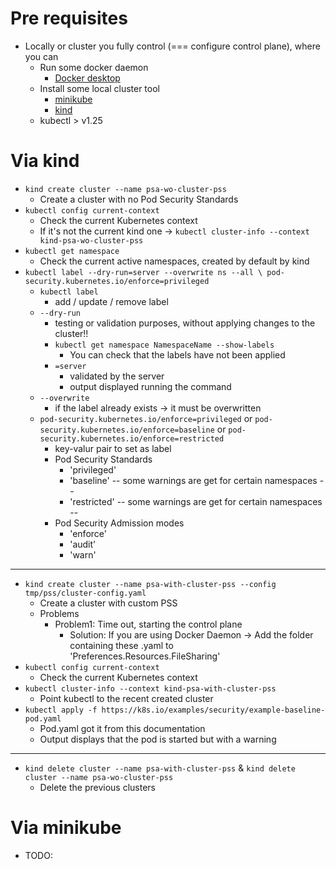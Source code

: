 # Pre requisites
* Locally or cluster you fully control (=== configure control plane), where you can
  * Run some docker daemon
    * [Docker desktop](https://www.docker.com/products/docker-desktop/)
  * Install some local cluster tool
    * [minikube](https://minikube.sigs.k8s.io/docs/start/)
    * [kind](https://kind.sigs.k8s.io/)
  * kubectl > v1.25

# Via kind
* `kind create cluster --name psa-wo-cluster-pss`
  * Create a cluster with no Pod Security Standards
* `kubectl config current-context`
  * Check the current Kubernetes context
  * If it's not the current kind one -> `kubectl cluster-info --context kind-psa-wo-cluster-pss`
* `kubectl get namespace`
  * Check the current active namespaces, created by default by kind
* `kubectl label --dry-run=server --overwrite ns --all \
  pod-security.kubernetes.io/enforce=privileged`
  * `kubectl label`
    * add / update / remove label
  * `--dry-run`
    * testing or validation purposes, without applying changes to the cluster!!
    * `kubectl get namespace NamespaceName --show-labels`
      * You can check that the labels have not been applied
    * `=server`
      * validated by the server
      * output displayed running the command
  * `--overwrite`
    * if the label already exists -> it must be overwritten
  * `pod-security.kubernetes.io/enforce=privileged` or `pod-security.kubernetes.io/enforce=baseline` or `pod-security.kubernetes.io/enforce=restricted`
    * key-valur pair to set as label
    * Pod Security Standards
      * 'privileged'
      * 'baseline' -- some warnings are get for certain namespaces --
      * 'restricted' -- some warnings are get for certain namespaces --
    * Pod Security Admission modes
      * 'enforce'
      * 'audit'
      * 'warn'

---

* `kind create cluster --name psa-with-cluster-pss --config tmp/pss/cluster-config.yaml`
  * Create a cluster with custom PSS
  * Problems
    * Problem1: Time out, starting the control plane
      * Solution: If you are using Docker Daemon -> Add the folder containing these .yaml to 'Preferences.Resources.FileSharing'
* `kubectl config current-context`
  * Check the current Kubernetes context
* `kubectl cluster-info --context kind-psa-with-cluster-pss`
  * Point kubectl to the recent created cluster
* `kubectl apply -f https://k8s.io/examples/security/example-baseline-pod.yaml`
  * Pod.yaml got it from this documentation
  * Output displays that the pod is started but with a warning

---

* `kind delete cluster --name psa-with-cluster-pss` & `kind delete cluster --name psa-wo-cluster-pss`
  * Delete the previous clusters

# Via minikube
* TODO: 
